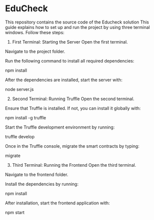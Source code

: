 # EduCheck
This repository contains the source code of the Educheck solution
This guide explains how to set up and run the project by using three terminal windows. Follow these steps:

1. First Terminal: Starting the Server
Open the first terminal.

Navigate to the project folder.

Run the following command to install all required dependencies:

npm install

After the dependencies are installed, start the server with:

node server.js


2. Second Terminal: Running Truffle
Open the second terminal.

Ensure that Truffle is installed. If not, you can install it globally with:


npm install -g truffle

Start the Truffle development environment by running:

truffle develop

Once in the Truffle console, migrate the smart contracts by typing:

migrate


3. Third Terminal: Running the Frontend
Open the third terminal.

Navigate to the frontend folder.

Install the dependencies by running:

npm install

After installation, start the frontend application with:

npm start
